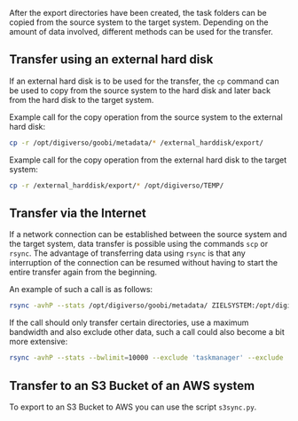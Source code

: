 After the export directories have been created, the task folders can be copied from the source system to the target system. Depending on the amount of data involved, different methods can be used for the transfer.

## Transfer using an external hard disk

If an external hard disk is to be used for the transfer, the `cp` command can be used to copy from the source system to the hard disk and later back from the hard disk to the target system.

Example call for the copy operation from the source system to the external hard disk:

```bash
cp -r /opt/digiverso/goobi/metadata/* /external_harddisk/export/
```

Example call for the copy operation from the external hard disk to the target system:

```bash
cp -r /external_harddisk/export/* /opt/digiverso/TEMP/
```

## Transfer via the Internet

If a network connection can be established between the source system and the target system, data transfer is possible using the commands `scp` or `rsync`. The advantage of transferring data using `rsync` is that any interruption of the connection can be resumed without having to start the entire transfer again from the beginning.

An example of such a call is as follows:

```bash
rsync -avhP --stats /opt/digiverso/goobi/metadata/ ZIELSYSTEM:/opt/digiverso/TEMP/
```

If the call should only transfer certain directories, use a maximum bandwidth and also exclude other data, such a call could also become a bit more extensive:

```bash
rsync -avhP --stats --bwlimit=10000 --exclude 'taskmanager' --exclude '*.xml.*' /opt/digiverso/goobi/metadata/{1,2,3,4,5,6,7,8,9,10} ZIELSYSTEM:/opt/digiverso/TEMP/
```

## Transfer to an S3 Bucket of an AWS system

To export to an S3 Bucket to AWS you can use the script `s3sync.py`.